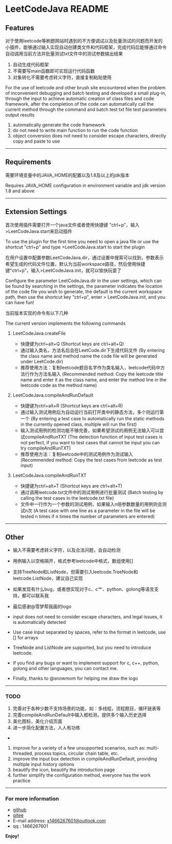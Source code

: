 # LeetCodeJava README

## Features

对于使用leetcode等刷题网站时遇到的不方便调试以及批量测试的问题而开发的小插件，能够通过输入实现自动创建类文件和代码框架，完成代码后能够通过命令自动调用当前方法并批量测试txt文件中的测试参数输出结果

1. 自动生成代码框架
2. 不需要写main函数即可实现运行代码函数
3. 对象转化不需要考虑转义字符，直接复制粘贴使用

For the use of leetcode and other brush site encountered when the problem of inconvenient debugging and batch testing and developed a small plug-in, through the input to achieve automatic creation of class files and code framework, after the completion of the code can automatically call the current method through the command and batch test txt file test parameters output results

1. automatically generate the code framework
2. do not need to write main function to run the code function
3. object conversion does not need to consider escape characters, directly copy and paste to use

---------------------------------------------------
## Requirements

需要环境变量中的JAVA_HOME的配置以及1.8及以上的jdk版本

Requires JAVA_HOME configuration in environment variable and jdk version 1.8 and above

---------------------------------------------------------
## Extension Settings

首次使用插件需要打开一个java文件或者使用快捷键 "ctrl+p"，输入>LeetCodeJava.start来启动插件

To use the plugin for the first time you need to open a java file or use the shortcut "ctrl+p" and type >LeetCodeJava.start to start the plugin

在用户设置中配置参数LeetCodeJava.dir，通过设置中搜索可以找到，参数表示希望生成的代码文件位置，默认为当前workspace路径，然后使用快捷键"ctrl+p"，输入>LeetCodeJava.init，就可以愉快玩耍了

Configure the parameter LeetCodeJava.dir in the user settings, which can be found by searching in the settings, the parameter indicates the location of the code file you wish to generate, the default is the current workspace path, then use the shortcut key "ctrl+p", enter > LeetCodeJava.init, and you can have fun!

当前版本实现的命令有以下几种

The current version implements the following commands

1. LeetCodeJava.createFile
    + 快捷键为ctrl+alt+Q (Shortcut keys are ctrl+alt+Q)
    + 通过输入类名，方法名后会在LeetCode.dir下生成代码文件 (By entering the class name and method name the code file will be generated under LeetCode.dir)
    + 推荐使用方法：复制leetcode题目名字作为类名输入，leetcode代码中方法行作为方法名输入 (Recommended method: Copy the leetcode title name and enter it as the class name, and enter the method line in the leetcode code as the method name)

1. LeetCodeJava.compileAndRunDefault
    + 快捷键为ctrl+alt+R (Shortcut keys are ctrl+alt+R)
    + 通过输入测试用例后为自动运行当前打开类中的静态方法，多个则运行第一个 (By entering a test case to automatically run the static methods in the currently opened class, multiple will run the first)
    + 输入测试用例的检测功能不够完善，如果希望测试的用例无法输入可以尝试compileAndRunTXT (The detection function of input test cases is not perfect, if you want to test cases that cannot be input you can try compileAndRunTXT)
    + 推荐使用方法：复制leetcode中的测试用例作为测试输入 (Recommended method: Copy the test cases from leetcode as test input)

2. LeetCodeJava.compileAndRunTXT
    + 快捷键为ctrl+alt+T (Shortcut keys are ctrl+alt+T)
    + 通过调用leetcode.txt文件中的测试用例进行批量测试 (Batch testing by calling the test cases in the leetcode.txt file)
    + 文件中一行作为一个参数的测试用例，如果输入n倍参数数量的用例则会测试n次 (A test case with one line as a parameter in the file will be tested n times if n times the number of parameters are entered)

-------------------------------------------------------------

## Other
+ 输入不需要考虑转义字符，以及合法问题，会自动检测
+ 用例输入以空格隔开，格式参考leetcode中格式，数组使用[]
+ 支持TreeNode和ListNode，但需要引入leetcode.TreeNode和leetcode.ListNode，建议自己实现
+ 如果发现有什么bug，或者想实现对于c、c艹、python、golong等语言支持，都可以联系我
+ 最后感谢@雪梦帮我画的logo
  
+ input does not need to consider escape characters, and legal issues, it is automatically detected
+ Use case input separated by spaces, refer to the format in leetcode, use [] for arrays
+ TreeNode and ListNode are supported, but you need to introduce leetcode.
+ If you find any bugs or want to implement support for c, c++, python, golong and other languages, you can contact me.
+ Finally, thanks to @snowmom for helping me draw the logo

--------------------------------------------------------------
### TODO
1. 完善对于各种少数不支持场景的功能，如：多线程，流程题目，循环链表等
2. 完善compileAndRunDefault中输入框检测，提供多个输入历史选择
3. 美化图标，美化介绍页面
4. 进一步简化配置方法，人人有功练

-
1. improve for a variety of a few unsupported scenarios, such as: multi-threaded, process topics, circular chain table, etc.
2. improve the input box detection in compileAndRunDefault, providing multiple input history options
3. beautify the icon, beautify the introduction page
4. further simplify the configuration method, everyone has the work practice

---------------------------------------------------------------
### For more information

* [github](https://github.com/xuwww/LeetCodeJava)
* [gitee](https://gitee.com/xuwww/leetcode-java)
* E-mail address: x1466267601@outlook.com
* qq : 1466267601


**Enjoy!**
